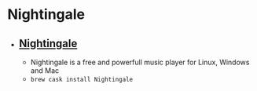 # Nightingale
- [Nightingale](https://getnightingale.com/)
  - 
  - Nightingale is a free and powerfull music player for Linux, Windows and Mac
  - `brew cask install Nightingale`

